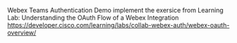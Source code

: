 Webex Teams Authentication Demo
implement the exersice from Learning Lab: 
Understanding the OAuth Flow of a Webex Integration
https://developer.cisco.com/learning/labs/collab-webex-auth/webex-oauth-overview/
